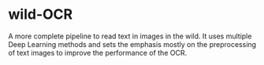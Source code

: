 # wild-OCR
A more complete pipeline to read text in images in the wild. It uses multiple Deep Learning methods and sets the emphasis mostly on the preprocessing of text images to improve the performance of the OCR.
